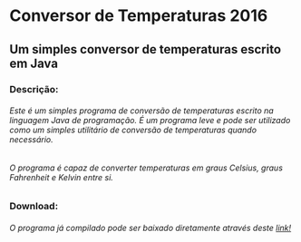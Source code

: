 # Conversor de Temperaturas 2016

## Um simples conversor de temperaturas escrito em Java

### Descrição:

###### Este é um simples programa de conversão de temperaturas escrito na linguagem Java de programação. É um programa leve e pode ser utilizado como um simples utilitário de conversão de temperaturas quando necessário.<br />

###### O programa é capaz de converter temperaturas em graus Celsius, graus Fahrenheit e Kelvin entre si.

### Download:

###### O programa já compilado pode ser baixado diretamente através deste [link!](https://raw.github.com/Wolfterro/Conversor-de-Temperaturas-2016/master/Conversor-de-Temperatura-2016.jar)
